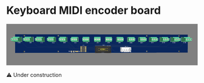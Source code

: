 # Keyboard MIDI encoder board

![alt text](https://github.com/Openpipes-org/Keyboard_MIDI_encoder_PCB/blob/main/images/keyboard_midi_encoder.png)

:warning: Under construction
